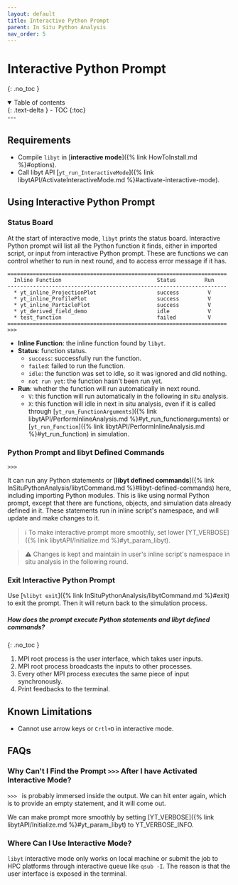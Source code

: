 ```yaml
---
layout: default
title: Interactive Python Prompt
parent: In Situ Python Analysis
nav_order: 5
---
```

# Interactive Python Prompt
{: .no_toc }
<details open markdown="block">
  <summary>
    Table of contents
  </summary>
  {: .text-delta }
- TOC
{:toc}
</details>
---

## Requirements

- Compile `libyt` in [**interactive mode**]({% link HowToInstall.md %}#options).
- Call libyt API [`yt_run_InteractiveMode`]({% link libytAPI/ActivateInteractiveMode.md %}#activate-interactive-mode).

## Using Interactive Python Prompt

### Status Board
At the start of interactive mode, `libyt` prints the status board.
Interactive Python prompt will list all the Python function it finds, either in imported script, or input from interactive Python prompt.
These are functions we can control whether to run in next round, and to access error message if it has.
```
=====================================================================
  Inline Function                              Status         Run
---------------------------------------------------------------------
  * yt_inline_ProjectionPlot                   success         V
  * yt_inline_ProfilePlot                      success         V
  * yt_inline_ParticlePlot                     success         V
  * yt_derived_field_demo                      idle            V
  * test_function                              failed          V
=====================================================================
>>> 
```

- **Inline Function**: the inline function found by `libyt`.
- **Status**: function status.
  - `success`: successfully run the function.
  - `failed`: failed to run the function.
  - `idle`: the function was set to idle, so it was ignored and did nothing.
  - `not run yet`: the function hasn't been run yet.
- **Run**: whether the function will run automatically in next round.
  - `V`: this function will run automatically in the following in situ analysis.
  - `X`: this function will idle in next in situ analysis, even if it is called through [`yt_run_FunctionArguments`]({% link libytAPI/PerformInlineAnalysis.md %}#yt_run_functionarguments) or [`yt_run_Function`]({% link libytAPI/PerformInlineAnalysis.md %}#yt_run_function) in simulation.

### Python Prompt and libyt Defined Commands
```
>>> 
```
It can run any Python statements or [**libyt defined commands**]({% link InSituPythonAnalysis/libytCommand.md %}#libyt-defined-commands) here, including importing Python modules.
This is like using normal Python prompt, except that there are functions, objects, and simulation data already defined in it.
These statements run in inline script's namespace, and will update and make changes to it. 

> :information_source: To make interactive prompt more smoothly, set lower [YT_VERBOSE]({% link libytAPI/Initialize.md %}#yt_param_libyt).

> :warning: Changes is kept and maintain in user's inline script's namespace in situ analysis in the following round.

### Exit Interactive Python Prompt
Use [`%libyt exit`]({% link InSituPythonAnalysis/libytCommand.md %}#exit) to exit the prompt.
Then it will return back to the simulation process.


##### How does the prompt execute Python statements and libyt defined commands?
{: .no_toc }
1. MPI root process is the user interface, which takes user inputs.
2. MPI root process broadcasts the inputs to other processes.
3. Every other MPI process executes the same piece of input synchronously.
4. Print feedbacks to the terminal.

## Known Limitations
- Cannot use arrow keys or `Crtl+D` in interactive mode.

## FAQs
### Why Can't I Find the Prompt `>>>` After I have Activated Interactive Mode?
`>>> `  is probably immersed inside the output. 
We can hit enter again, which is to provide an empty statement, and it will come out. 

We can make prompt more smoothly by setting [YT_VERBOSE]({% link libytAPI/Initialize.md %}#yt_param_libyt) to YT_VERBOSE_INFO.

### Where Can I Use Interactive Mode?
`libyt` interactive mode only works on local machine or submit the job to HPC platforms through interactive queue like `qsub -I`. 
The reason is that the user interface is exposed in the terminal.